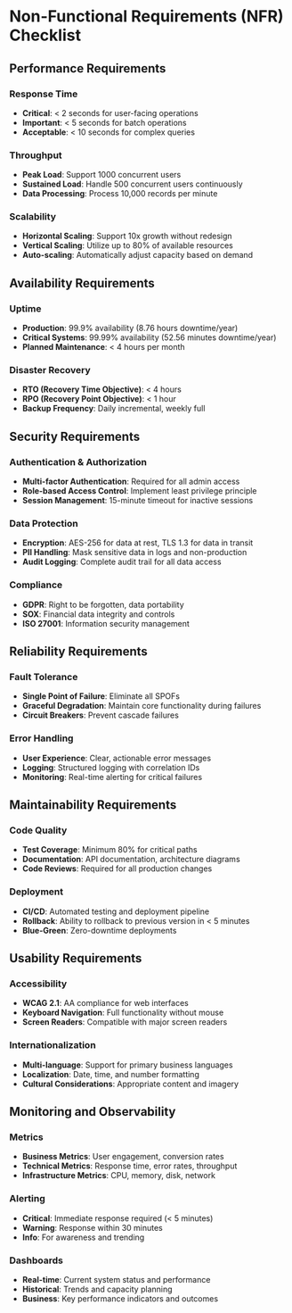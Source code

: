 # Non-Functional Requirements (NFR) Checklist

## Performance Requirements

### Response Time
- **Critical**: < 2 seconds for user-facing operations
- **Important**: < 5 seconds for batch operations
- **Acceptable**: < 10 seconds for complex queries

### Throughput
- **Peak Load**: Support 1000 concurrent users
- **Sustained Load**: Handle 500 concurrent users continuously
- **Data Processing**: Process 10,000 records per minute

### Scalability
- **Horizontal Scaling**: Support 10x growth without redesign
- **Vertical Scaling**: Utilize up to 80% of available resources
- **Auto-scaling**: Automatically adjust capacity based on demand

## Availability Requirements

### Uptime
- **Production**: 99.9% availability (8.76 hours downtime/year)
- **Critical Systems**: 99.99% availability (52.56 minutes downtime/year)
- **Planned Maintenance**: < 4 hours per month

### Disaster Recovery
- **RTO (Recovery Time Objective)**: < 4 hours
- **RPO (Recovery Point Objective)**: < 1 hour
- **Backup Frequency**: Daily incremental, weekly full

## Security Requirements

### Authentication & Authorization
- **Multi-factor Authentication**: Required for all admin access
- **Role-based Access Control**: Implement least privilege principle
- **Session Management**: 15-minute timeout for inactive sessions

### Data Protection
- **Encryption**: AES-256 for data at rest, TLS 1.3 for data in transit
- **PII Handling**: Mask sensitive data in logs and non-production
- **Audit Logging**: Complete audit trail for all data access

### Compliance
- **GDPR**: Right to be forgotten, data portability
- **SOX**: Financial data integrity and controls
- **ISO 27001**: Information security management

## Reliability Requirements

### Fault Tolerance
- **Single Point of Failure**: Eliminate all SPOFs
- **Graceful Degradation**: Maintain core functionality during failures
- **Circuit Breakers**: Prevent cascade failures

### Error Handling
- **User Experience**: Clear, actionable error messages
- **Logging**: Structured logging with correlation IDs
- **Monitoring**: Real-time alerting for critical failures

## Maintainability Requirements

### Code Quality
- **Test Coverage**: Minimum 80% for critical paths
- **Documentation**: API documentation, architecture diagrams
- **Code Reviews**: Required for all production changes

### Deployment
- **CI/CD**: Automated testing and deployment pipeline
- **Rollback**: Ability to rollback to previous version in < 5 minutes
- **Blue-Green**: Zero-downtime deployments

## Usability Requirements

### Accessibility
- **WCAG 2.1**: AA compliance for web interfaces
- **Keyboard Navigation**: Full functionality without mouse
- **Screen Readers**: Compatible with major screen readers

### Internationalization
- **Multi-language**: Support for primary business languages
- **Localization**: Date, time, and number formatting
- **Cultural Considerations**: Appropriate content and imagery

## Monitoring and Observability

### Metrics
- **Business Metrics**: User engagement, conversion rates
- **Technical Metrics**: Response time, error rates, throughput
- **Infrastructure Metrics**: CPU, memory, disk, network

### Alerting
- **Critical**: Immediate response required (< 5 minutes)
- **Warning**: Response within 30 minutes
- **Info**: For awareness and trending

### Dashboards
- **Real-time**: Current system status and performance
- **Historical**: Trends and capacity planning
- **Business**: Key performance indicators and outcomes
